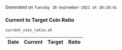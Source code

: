 Generated on `Tuesday 28-September-2021 at 20:28:41`

### Current to Target Coin Ratio
`current_coin_ratio.sh`

Date|Current|Target|Ratio
---|---|---|---
